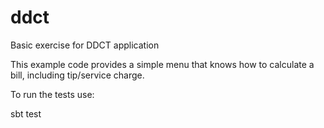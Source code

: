 # ddct
Basic exercise for DDCT application

This example code provides a simple menu that knows how to calculate a bill, including tip/service charge.

To run the tests use:

sbt test
